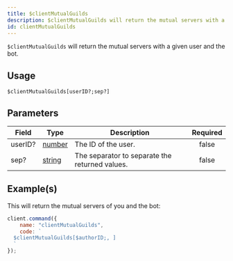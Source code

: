 ```yaml
---
title: $clientMutualGuilds
description: $clientMutualGuilds will return the mutual servers with a given user and the bot.
id: clientMutualGuilds
---
```


`$clientMutualGuilds` will return the mutual servers with a given user and the bot.

## Usage

```aoi
$clientMutualGuilds[userID?;sep?]
```

## Parameters

| Field   | Type                                                                                              | Description                                    | Required |
| ------- | ------------------------------------------------------------------------------------------------- | ---------------------------------------------- | :------: |
| userID? | [number](https://developer.mozilla.org/en-US/docs/Web/JavaScript/Reference/Global_Objects/Number) | The ID of the user.                            |  false   |
| sep?    | [string](https://developer.mozilla.org/en-US/docs/Web/JavaScript/Reference/Global_Objects/String) | The separator to separate the returned values. |  false   |

## Example(s)

This will return the mutual servers of you and the bot:

```javascript
client.command({
    name: "clientMutualGuilds",
    code: `
  $clientMutualGuilds[$authorID;, ]
  `
});
```
